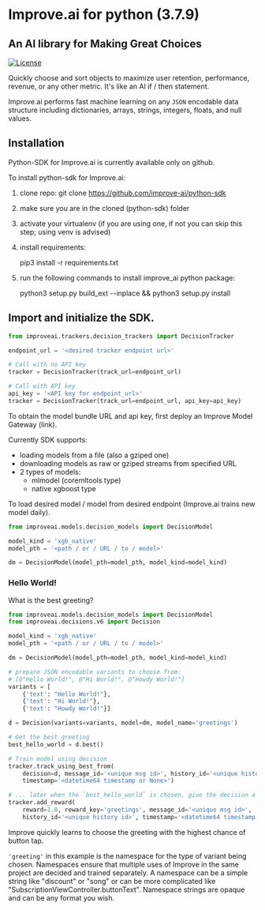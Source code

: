 # Improve.ai for python (3.7.9)

## An AI library for Making Great Choices

[![License](https://img.shields.io/cocoapods/l/Improve.svg?style=flat)](http://cocoapods.org/pods/Improve)

Quickly choose and sort objects to maximize user retention, performance, revenue, or any other metric. It's like an AI if / then statement.

Improve.ai performs fast machine learning on any `JSON` encodable data structure including dictionaries, arrays, strings, integers, floats, and null values.

## Installation

Python-SDK for Improve.ai is currently available only on github.

To install python-sdk for Improve.ai:
 1. clone repo: git clone https://github.com/improve-ai/python-sdk
 2. make sure you are in the cloned (python-sdk) folder 
 3. activate your virtualenv (if you are using one, if not you can skip this step; using venv is advised)
 4. install requirements:
    
    pip3 install -r requirements.txt    

 5. run the following commands to install improve_ai python package:
    
    python3 setup.py build_ext --inplace && python3 setup.py install


## Import and initialize the SDK.

```python
from improveai.trackers.decision_trackers import DecisionTracker

endpoint_url = '<desired tracker endpoint url>'

# Call with no API key
tracker = DecisionTracker(track_url=endpoint_url)

# Call with API key
api_key = '<API key for endpoint_url>'
tracker = DecisionTracker(track_url=endpoint_url, api_key=api_key)
```

To obtain the model bundle URL and api key, first deploy an Improve Model Gateway (link).

Currently SDK supports:
 - loading models from a file (also a gziped one)
 - downloading models as raw or gziped streams from specified URL
 - 2 types of models:
   - mlmodel (coremltools type)
   - native xgboost type
    
To load desired model / model from desired endpoint (Improve.ai trains new model daily).

```python
from improveai.models.decision_models import DecisionModel

model_kind = 'xgb_native'
model_pth = '<path / or / URL / to / model>'

dm = DecisionModel(model_pth=model_pth, model_kind=model_kind)
```

### Hello World!

What is the best greeting?

```python
from improveai.models.decision_models import DecisionModel
from improveai.decisions.v6 import Decision 

model_kind = 'xgb_native'
model_pth = '<path / or / URL / to / model>'

dm = DecisionModel(model_pth=model_pth, model_kind=model_kind)

# prepare JSON encodable variants to choose from:
# [@"Hello World!", @"Hi World!", @"Howdy World!"]
variants = [
    {'text': "Hello World!"},
    {'text': "Hi World!"},
    {'text': "Howdy World!"}]

d = Decision(variants=variants, model=dm, model_name='greetings')

# Get the best greeting
best_hello_world = d.best()

# Train model using decision
tracker.track_using_best_from(
    decision=d, message_id='<unique msg id>', history_id='<unique history id>', 
    timestamp='<datetime64 timestamp or None>')

# ... later when the `best_hello_world` is chosen, give the decision a reward
tracker.add_reward(
    reward=1.0, reward_key='greetings', message_id='<unique msg id>', 
    history_id='<unique history id>', timestamp='<datetime64 timestamp or None>')
```

Improve quickly learns to choose the greeting with the highest chance of button tap.

```'greeting'``` in this example is the namespace for the type of variant being chosen. Namespaces ensure that multiple uses of Improve in the same project are decided and trained separately. 
A namespace can be a simple string like "discount" or "song" or can be more complicated like "SubscriptionViewController.buttonText". 
Namespace strings are opaque and can be any format you wish.


[comment]: <> (---)

[comment]: <> (### ImproveModel CLI)

[comment]: <> (The prepared CLI takes as input:)

[comment]: <> ( - one of supported method names to execute:)

[comment]: <> (    - score - calculates predictions on all provided input data)

[comment]: <> (    - sort - scores input and returns it ordered descendingly)

[comment]: <> (    - choose - scores input and returns best choice along with score)

[comment]: <> ( - desired model type to use out of 2 supported mdoel types:)

[comment]: <> (    - *.mlmodel)

[comment]: <> (    - *.xgb &#40;xgboost native format&#41;)

[comment]: <> ( - path to desired model)

[comment]: <> ( - JSON string with input data encapsulated with '' -> '<json string>')

[comment]: <> ( - JSON string with context encapsulated with '' -> '<json string>')

[comment]: <> (In order to use prepared ImproveModel CLI:)

[comment]: <> ( - make sure to change directory to python-sdk folder)

[comment]: <> ( - call improve_model_cli.py in the following fashion <br>)

[comment]: <> ( python3.7 improve_model_cli.py [desired method name] [desired model type] [path to deired model] --variant [input JSON string] --context [context JSON string] --model_metadata [metadata JSON string])
 
[comment]: <> (To see example results please call: <br>)

[comment]: <> (python3.7 improve_model_cli.py score xgb_native test_artifacts/model.xgb)

[comment]: <> (To use CLI with files &#40;i.e. for variants/context/model metadata/results&#41; please use:)

[comment]: <> (python3.7 improve_model_cli.py score xgb_native artifacts/models/improve-messages-2.0.xgb --variants_pth artifacts/data/real/meditations.json --context_pth artifacts/test_artifacts/sorting_context.json --results_pth artifacts/results/20_11_2020_meditations_sanity_check.json --prettify_json )

[comment]: <> (### Results)

[comment]: <> (Currently supported objectives:)

[comment]: <> ( - regression - returns [input JSON string, score value, 0] for each observation)

[comment]: <> ( - binary classification - returns [input JSON string, class 1 probability, class 1 label] for each observation)

[comment]: <> ( - multiple classification - returns [input JSON string, highest class probability, most probable class label] for each observation)

[comment]: <> (Results are always returned as a JSON strings: <br>)

[comment]: <> ([[input JSON string, value, label], ...])

[comment]: <> ( - score method returns list of all inputs scored)

[comment]: <> ( - sort method returns list of all inputs scored &#40;if multiclass classification is the case then the list is sorted for each class from highest to lowest scores&#41;)

[comment]: <> ( - choose method returns best highest scored variant info &#40;[input JSON string, value, label]&#41;. For binary classification best scores for class 1 are returned. For multiple classification best choices in each class are returned. Ties are broken randomly. )


[comment]: <> (### Model Conversion)

[comment]: <> (To convert **xgboost** model to **mlmodel** please use:)

[comment]: <> (python3.7 transformers/mlmodels_generators.py --src_model_pth test_artifacts/model.xgb --model_metadata_pth test_artifacts/model.json --trgt_model_pth test_artifacts/conv_model.mlmodel)

[comment]: <> (### XGBoost model appending)

[comment]: <> (To append **xgboost** model with desired model metadata please use:)

[comment]: <> (python3.7 transformers/xgb_model_generators.py --src_model_pth test_artifacts/model.xgb --model_metadata_pth test_artifacts/model.json --trgt_model_pth test_artifacts/conv_model.mlmodel )


[comment]: <> (## Cython compatibility issues fix -> symlink numpy)

[comment]: <> (sudo ln -s /usr/lib/python3.7/dist-packages/numpy/core/include/numpy /usr/include/numpy)